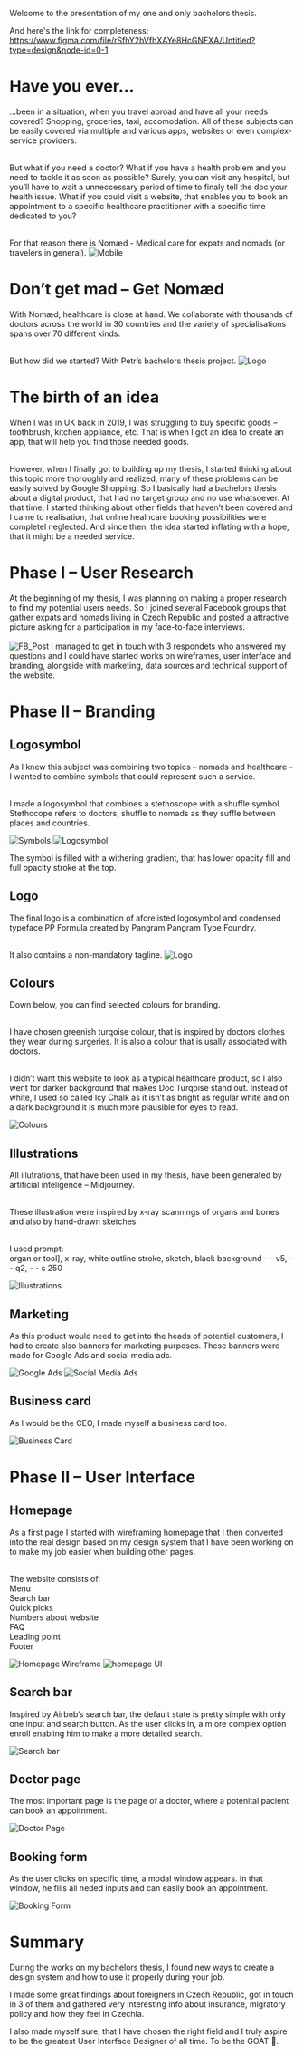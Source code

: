 
Welcome to the presentation of my one and only bachelors thesis.

And here's the link for completeness: <https://www.figma.com/file/rSfhY2hVfhXAYe8HcGNFXA/Untitled?type=design&node-id=0-1>

# Have you ever...
...been in a situation, when you travel abroad and have all your needs covered? Shopping, groceries, taxi, accomodation. All of these subjects can be easily covered via multiple and various apps, websites or even complex-service providers.<br><br>

But what if you need a doctor? What if you have a health problem and you need to tackle it as soon as possible? Surely, you can visit any hospital, but you’ll have to wait a unneccessary period of time to finaly tell the doc your health issue. What if you could visit a website, that enables you to book an appointment to a specific healthcare practitioner with a specific time dedicated to you?<br><br>

For that reason there is  Nomæd - Medical care for expats and nomads (or travelers in general).
![Mobile](mobilemockup.png)

# Don’t get mad – Get Nomæd

With Nomæd, healthcare is close at hand. We collaborate with thousands of doctors across the world in 30 countries and the variety of specialisations spans over 70 different kinds.<br><br>

But how did we started? With Petr’s bachelors thesis project.
![Logo](logo.png)

# The birth of an idea
When I was in UK back in 2019, I was struggling to buy specific goods – toothbrush, kitchen appliance, etc. That is when I got an idea to create an app, that will help you find those needed goods.<br><br>

However, when I finally got to building up my thesis, I started thinking about this topic more thoroughly and realized, many of these problems can be easily solved by Google Shopping. So I basically had a bachelors thesis about a digital product, that had no target group and no use whatsoever. At that time, I started thinking about other fields that haven’t been covered and I came to realisation, that online healhcare booking possibilities were completel neglected. And since then, the idea started inflating with a hope, that it might be a needed service.

# Phase I – User Research
At the beginning of my thesis, I was planning on making a proper research to find my potential users needs. So I joined several Facebook groups that gather expats and nomads living in Czech Republic and posted a attractive picture asking for a participation in my face-to-face interviews.<br><br>
![FB_Post](fbpost.png)
I managed to get in touch with 3 respondets who answered my questions and I could have started works on wireframes, user interface and branding, alongside with marketing, data sources and technical support of the website.

# Phase II – Branding
## Logosymbol
As I knew this subject was combining two topics – nomads and healthcare – I wanted to combine symbols that could represent such a service.<br><br>

I made a logosymbol that combines a stethoscope with a shuffle symbol. Stethocope refers to doctors, shuffle to nomads as they suffle between places and countries.

![Symbols](symbols.png)
![Logosymbol](logosymbol.png)

The symbol is filled with a withering gradient, that has lower opacity fill and full opacity stroke at the top.

## Logo
The final logo is a combination of aforelisted logosymbol and condensed typeface PP Formula created by Pangram Pangram Type Foundry.<br><br>

It also contains a non-mandatory tagline.
![Logo](logo.png)

## Colours
Down below, you can find selected colours for branding.<br><br>

I have chosen greenish turqoise colour, that is inspired by doctors clothes they wear during surgeries. It is also a colour that is usally associated with doctors.<br><br>

I didn’t want this website to look as a typical healthcare product, so I also went for darker background that makes Doc Turqoise stand out. Instead of white, I used so called Icy Chalk as it isn’t as bright as regular white and on a dark background it is much more plausible for eyes to read.

![Colours](colours.png)

## Illustrations
All illutrations, that have been used in my thesis, have been generated by artificial inteligence – Midjourney.<br><br>

These illustration were inspired by x-ray scannings of organs and bones and also by hand-drawn sketches.<br><br>

I used prompt:<br>
organ or tool], x-ray, white outline stroke, sketch, black background - - v5, - - q2, - - s 250

![Illustrations](illustrations.png)

## Marketing
As this product would need to get into the heads of potential customers, I had to create also banners for marketing purposes.
These banners were made for Google Ads and social media ads.

![Google Ads](googleads.png)
![Social Media Ads](someads.png)

## Business card
As I would be the CEO, I made myself a business card too.

![Business Card](bc.png)

# Phase II – User Interface
## Homepage
As a first page I started with wireframing homepage that I then converted into the real design based on my design system that I have been working on to make my job easier when building other pages.<br><br>

The website consists of:<br>
Menu<br>
Search bar<br>
Quick picks<br>
Numbers about website<br>
FAQ<br>
Leading point<br>
Footer<br>

![Homepage Wireframe](wirefeame.png)
![homepage UI](homepage.png)

## Search bar
Inspired by Airbnb’s search bar, the default state is pretty simple with only one input and search button. As the user clicks in, a m ore complex option enroll enabling him to make a more detailed search.

![Search bar](searchbar.png)

## Doctor page
The most important page is the page of a doctor, where a potenital pacient can book an appoitnment.

![Doctor Page](doctor.png)

## Booking form
As the user clicks on specific time, a modal window appears. In that window, he fills all neded inputs and can easily book an appointment.

![Booking Form](form.png)

# Summary
During the works on my bachelors thesis, I found new ways to create a design system and how to use it properly during your job.

I made some great findings about foreigners in Czech Republic, got in touch in 3 of them and gathered very interesting info about insurance, migratory policy and how they feel in Czechia.

I also made myself sure, that I have chosen the right field and I truly aspire to be the greatest User Interface Designer of all time. To be the GOAT 🐐.
